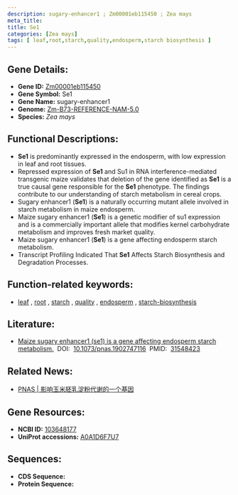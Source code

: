 ```yaml
---
description: sugary-enhancer1 ; Zm00001eb115450 ; Zea mays
meta_title:
title: Se1
categories: [Zea mays]
tags: [ leaf,root,starch,quality,endosperm,starch biosynthesis ]
---
```


## Gene Details:
- **Gene ID:**	[Zm00001eb115450](https://www.maizegdb.org/gene_center/gene/Zm00001eb115450)
- **Gene Symbol:** Se1
- **Gene Name:** sugary-enhancer1
- **Genome:** [Zm-B73-REFERENCE-NAM-5.0](https://www.maizegdb.org/genome/assembly/Zm-B73-REFERENCE-NAM-5.0)
- **Species:** *Zea mays*

## Functional Descriptions:
   - **Se1** is predominantly expressed in the endosperm, with low expression in leaf and root tissues.
   - Repressed expression of **Se1** and Su1 in RNA interference-mediated transgenic maize validates that deletion of the gene identified as **Se1** is a true causal gene responsible for the **Se1** phenotype. The findings contribute to our understanding of starch metabolism in cereal crops.
   - Sugary enhancer1 (**Se1**) is a naturally occurring mutant allele involved in starch metabolism in maize endosperm. 
   - Maize sugary enhancer1 (**Se1**) is a genetic modifier of su1 expression and is a commercially important allele that modifies kernel carbohydrate metabolism and improves fresh market quality.
   - Maize sugary enhancer1 (**Se1**) is a gene affecting endosperm starch metabolism.
   - Transcript Profiling Indicated That **Se1** Affects Starch Biosynthesis and Degradation Processes.

## Function-related keywords:
- [leaf](/tags/leaf/)&nbsp;,&nbsp;[root](/tags/root/)&nbsp;,&nbsp;[starch](/tags/starch/)&nbsp;,&nbsp;[quality](/tags/quality/)&nbsp;,&nbsp;[endosperm](/tags/endosperm/)&nbsp;,&nbsp;[starch-biosynthesis](/tags/starch-biosynthesis/)

## Literature:
   - [Maize sugary enhancer1 (se1) is a gene affecting endosperm starch metabolism.]( https://www.pnas.org/doi/full/10.1073/pnas.1902747116)&nbsp;&nbsp;DOI:&nbsp;&nbsp;[10.1073/pnas.1902747116](https://www.pnas.org/doi/full/10.1073/pnas.1902747116)&nbsp;&nbsp;PMID:&nbsp;&nbsp;[31548423](https://pubmed.ncbi.nlm.nih.gov/31548423/)

## Related News:
   - [PNAS | 影响玉米胚乳淀粉代谢的一个基因](https://mp.weixin.qq.com/s?__biz=MzU3ODY3MDM0NA==&mid=2247492594&idx=2&sn=8f7cd2266424d24ea3795457fcd4f86d&chksm=fd737995ca04f0837103e6c5e4442fdf5b89fe97f160fedc880763769b52c824415e3d510ed4&scene=27#wechat_redirect)

## Gene Resources:
- **NCBI ID:**  [103648177](https://www.ncbi.nlm.nih.gov/gene/?term=103648177)
- **UniProt accessions:** [A0A1D6F7U7](https://www.uniprot.org/uniprotkb/A0A1D6F7U7/entry)



## Sequences:
- **CDS Sequence:**
- **Protein Sequence:**
